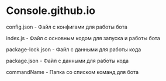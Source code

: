 # Console.github.io

config.json - Файл с конфигами для работы бота

index.js - Файл с основным кодом для запуска и работы бота

package-lock.json - Файл с данными для работы кода

package.json - Файл с данными для работы кода

commandName - Папка со списком команд для бота
